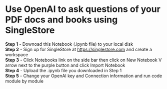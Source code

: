 # Use OpenAI to ask questions of your PDF docs and books using SingleStore
**Step 1** - Downoad this Notebook (.ipynb file) to your local disk  
**Step 2** - Sign up for SingleStore at https://singlestore.com and create a workspace  
**Step 3** - Click Notebooks link on the side bar then click on New Notebook V arrow next to the purple button and click Import Notebook  
**Step 4** - Upload the .ipynb file you downloaded in Step 1  
**Step 5** - Change your OpenAI key and Connection information and run code module by module  
